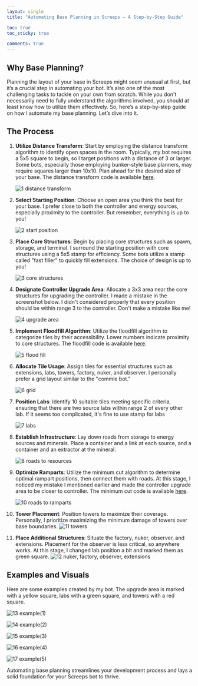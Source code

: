 ```yaml
---
layout: single
title: "Automating Base Planning in Screeps – A Step-by-Step Guide"

toc: true
toc_sticky: true

comments: true
---
```

## Why Base Planning?

Planning the layout of your base in Screeps might seem unusual at first, but it’s a crucial step in automating your bot. It’s also one of the most challenging tasks to tackle on your own from scratch. While you don't necessarily need to fully understand the algorithms involved, you should at least know how to utilize them effectively. So, here’s a step-by-step guide on how I automate my base planning. Let’s dive into it.

## The Process

1. **Utilize Distance Transform**: Start by employing the distance transform algorithm to identify open spaces in the room. Typically, my bot requires a 5x5 square to begin, so I target positions with a distance of 3 or larger. Some bots, especially those employing bunker-style base planners, may require squares larger than 10x10. Plan ahead for the desired size of your base. The distance transform code is available [here](https://github.com/sy-harabi/screeps-algorithgm-utils/blob/33a0a406d86ed0a916d540340b3d07e3f5992065/utils.js#L10).

   ![1  distance transform](https://github.com/user-attachments/assets/fb8c5f03-9e0a-4579-82ff-a21a124a5380)

2. **Select Starting Position**: Choose an open area you think the best for your base. I prefer close to both the controller and energy sources, especially proximity to the controller. But remember, everything is up to you!

   ![2  start position](https://github.com/user-attachments/assets/88ee32ea-99ea-445b-ba3f-bbf76c26d37c)

3. **Place Core Structures**: Begin by placing core structures such as spawn, storage, and terminal. I surround the starting position with core structures using a 5x5 stamp for efficiency. Some bots utilize a stamp called "fast filler" to quickly fill extensions. The choice of design is up to you!

   ![3  core structures](https://github.com/user-attachments/assets/423a1593-08a4-4552-8b50-ee5cc6055e82)

4. **Designate Controller Upgrade Area**: Allocate a 3x3 area near the core structures for upgrading the controller. I made a mistake in the screenshot below. I didn't considered properly that every position should be within range 3 to the controller. Don't make a mistake like me!

   ![4  upgrade area](https://github.com/user-attachments/assets/7b300577-b6a7-4a92-bfe4-28af168811cb)

5. **Implement Floodfill Algorithm**: Utilize the floodfill algorithm to categorize tiles by their accessibility. Lower numbers indicate proximity to core structures. The floodfill code is available [here](https://github.com/sy-harabi/screeps-algorithgm-utils/blob/33a0a406d86ed0a916d540340b3d07e3f5992065/utils.js#L115).

   ![5  flood fill](https://github.com/user-attachments/assets/93ff0067-7c19-40c4-9835-65a4d8caf371)

6. **Allocate Tile Usage**: Assign tiles for essential structures such as extensions, labs, towers, factory, nuker, and observer. I personally prefer a grid layout similar to the "commie bot."

   ![6  grid](https://github.com/user-attachments/assets/11142e54-853e-458d-9040-a906dcb6e009)

7. **Position Labs**: Identify 10 suitable tiles meeting specific criteria, ensuring that there are two source labs within range 2 of every other lab. If it seems too complicated, it's fine to use stamp for labs

   ![7  labs](https://github.com/user-attachments/assets/553cfa99-8983-415a-a137-63b9ec336b82)

8. **Establish Infrastructure**: Lay down roads from storage to energy sources and minerals. Place a container and a link at each source, and a container and an extractor at the mineral.

   ![8  roads to resources](https://github.com/user-attachments/assets/eba74c08-c41d-4c7d-8f05-52633f11b3ba)

9. **Optimize Ramparts**: Utilize the minimum cut algorithm to determine optimal rampart positions, then connect them with roads. At this stage, I noticed my mistake I mentioned earlier and made the controller upgrade area to be closer to controller. The minimum cut code is available [here](https://github.com/sy-harabi/screeps-algorithgm-utils/blob/33a0a406d86ed0a916d540340b3d07e3f5992065/utils.js#L204).

   ![10  roads to ramparts](https://github.com/user-attachments/assets/1114dd73-d54a-4f31-9ebc-da26b38f85ee)

10. **Tower Placement**: Position towers to maximize their coverage. Personally, I prioritize maximizing the minimum damage of towers over base boundaries.  ![11  towers](https://github.com/user-attachments/assets/e40d6a89-3fea-46a1-97bd-6e02599bf72f)

11. **Place Additional Structures**: Situate the factory, nuker, observer, and extensions. Placement for the observer is less critical, so anywhere works. At this stage, I changed lab position a bit and marked them as green square.  ![12  nuker, factory, observer, extensions](https://github.com/user-attachments/assets/c6e8da9c-9b8f-47f4-9972-131c51ffd832) 

## Examples and Visuals
Here are some examples created by my bot. The upgrade area is marked with a yellow square, labs with a green square, and towers with a red square.

   ![13  example(1)](https://github.com/user-attachments/assets/92005d2c-a093-45f3-ba20-cb7f6aad77c9)

   ![14  example(2)](https://github.com/user-attachments/assets/07b63b20-1057-4d9d-9d69-5198737e68cd)

   ![15  example(3)](https://github.com/user-attachments/assets/2cb0b637-7678-46e2-bba4-7d1cc9376b99)

   ![16  example(4)](https://github.com/user-attachments/assets/ef6e5ac0-cf8f-4c64-96b2-71e28c1d7f0f)

   ![17  example(5)](https://github.com/user-attachments/assets/aea38274-390a-4b1f-bbe8-555220f3d320)

Automating base planning streamlines your development process and lays a solid foundation for your Screeps bot to thrive.
